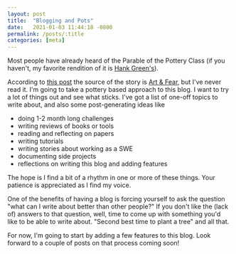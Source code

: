 ```yaml
---
layout: post
title:  "Blogging and Pots"
date:   2021-01-03 11:44:18 -0800
permalink: /posts/:title
categories: [meta]
---
```

Most people have already heard of the Parable of the Pottery Class (if you haven't, my favorite rendition of it is [Hank Green's](https://www.youtube.com/watch?v=7dxcO26i9uw)).

According to [this post](https://aliabdaal.com/pottery/) the source of the story is [Art & Fear](https://www.goodreads.com/book/show/187633.Art_and_Fear), but I've never read it.
I'm going to take a pottery based approach to this blog. I want to try a lot of things out and see what sticks. I've got a list of one-off topics to write about, and also some post-generating ideas like

* doing 1-2 month long challenges
* writing reviews of books or tools
* reading and reflecting on papers
* writing tutorials
* writing stories about working as a SWE
* documenting side projects
* reflections on writing this blog and adding features

The hope is I find a bit of a rhythm in one or more of these things. Your patience is appreciated as I find my voice.

One of the benefits of having a blog is forcing yourself to ask the question "what can I write about better than other people?" If you don't like the (lack of) answers to that question, well, time to come up with something you'd like to be able to write about.
"Second best time to plant a tree" and all that.

For now, I'm going to start by adding a few features to this blog. Look forward to a couple of posts on that process coming soon!